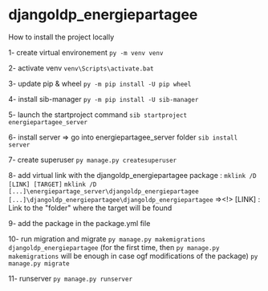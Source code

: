 # djangoldp_energiepartagee
How to install the project locally

1- create virtual environement
`py -m venv venv`

2- activate venv
`venv\Scripts\activate.bat`

3- update pip & wheel
`py -m pip install -U pip wheel`

4- install sib-manager
`py -m pip install -U sib-manager`

5- launch the startproject command
`sib startproject energiepartagee_server`

6- install server
  => go into energiepartagee_server folder
`sib install server`

7- create superuser
`py manage.py createsuperuser`

8- add virtual link with the djangoldp_energiepartagee package : 
`mklink /D [LINK] [TARGET]`
`mklink /D [...]\energiepartage_server\djangoldp_energiepartagee [...]\djangoldp_energiepartagee\djangoldp_energiepartagee`
=><!> [LINK] : Link to the "folder" where the target will be found

9- add the package in the package.yml file

10- run migration and migrate
`py manage.py makemigrations djangoldp_energiepartagee` (for the first time, then `py manage.py makemigrations` will be enough in case ogf modifications of the package)
`py manage.py migrate`

11- runserver
`py manage.py runserver`

